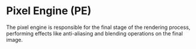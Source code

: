 # Pixel Engine (PE)

The pixel engine is responsible for the final stage of the rendering process, performing
effects like anti-aliasing and blending operations on the final image.

